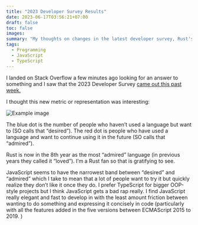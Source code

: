 ```yaml
---
title: "2023 Developer Survey Results"
date: 2023-06-17T03:56:21+07:00
draft: false
toc: false
images:
summary: "My thoughts on changes in the latest developer survey, Rust's continued popularity and the lack of love for JavaScript."
tags:
  - Programming
  - JavaScript
  - TypeScript
---
```


I landed on Stack Overflow a few minutes ago looking for an answer to something and I saw that the 2023 Developer Survey [came out this past week.](https://stackoverflow.blog/2023/06/13/developer-survey-results-are-in/)

I thought this new metric or representation was interesting:

![Example image](/images/2023-Developer-Survey-Desire-Admire.png)

The blue dot is the number of people who haven’t used a language but want to (SO calls that “desired”). The red dot is people who have used a language and want to continue using it in the future (SO calls that “admired”).

Rust is now in the 8th year as the most “admired” language (in previous years they called it “loved”). I’m a Rust fan so that is gratifying to see.

JavaScript seems to have the narrowest band between “desired” and “admired” which I take to mean that a lot of people want to try it but quickly realize they don’t like it once they do. I prefer TypeScript for bigger OOP-style projects but I think JavaScript gets a bad rap really. I find JavaScript really elegant and fast to develop in with the least amount friction between wanting to do something and expressing it concisely in code (particularly with all the features added in the five versions between ECMAScript 2015 to 2019. )